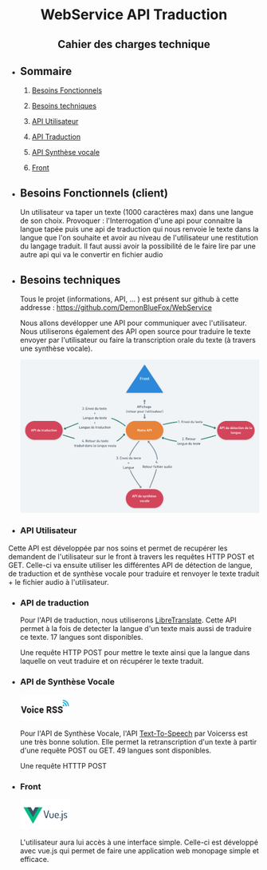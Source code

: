 # <center>WebService API Traduction</center>
## <center>**Cahier des charges technique**</center>

* ## Sommaire

    1. [Besoins Fonctionnels](#Fonctionnels)

    2. [Besoins techniques](#Techniques)

    3. [API Utilisateur](#Utilisateur)

    4. [API Traduction](#Traduction)

    5. [API Synthèse vocale](#Vocale)

    6. [Front](#Front)

<div style="page-break-after: always; visibility: hidden"> 
</div>

<a name="Fonctionnels"></a>

* ## Besoins Fonctionnels (client)

    Un utilisateur va taper un texte (1000 caractères max) dans une langue de son choix. Provoquer : l'Interrogation d'une api pour connaitre la langue tapée puis une api de traduction qui nous renvoie le texte dans la langue que l'on souhaite et avoir au niveau de l'utilisateur une restitution du langage traduit. 
    Il faut aussi avoir la possibilité de le faire lire par une autre api qui va le convertir en fichier audio

<a name="Techniques"></a>

* ## Besoins techniques

    Tous le projet (informations, API, ... ) est présent sur github à cette addresse : https://github.com/DemonBlueFox/WebService

    Nous allons devélopper une API pour communiquer avec l'utilisateur. Nous utiliserons également des API open source pour traduire le texte envoyer par l'utilisateur ou faire la transcription orale du texte (à travers une synthèse vocale).

    ![](Architecture_des_API.png)
<div style="page-break-after: always; visibility: hidden"> 
</div>

<a name="Utilisateur"></a>

* ### API Utilisateur

Cette API est développée par nos soins et permet de recupérer les demandent de l'utilisateur sur le front à travers les requêtes HTTP POST et GET. Celle-ci va ensuite utiliser les différentes API de détection de langue, de traduction et de synthèse vocale pour traduire et renvoyer le texte traduit + le fichier audio à l'utilisateur.

<a name="Traduction"></a>

* ### API de traduction
    Pour l'API de traduction, nous utiliserons [LibreTranslate](https://github.com/LibreTranslate/LibreTranslate). Cette API permet à la fois de detecter la langue d'un texte mais aussi de traduire ce texte. 17 langues sont disponibles.

    Une requête HTTP POST pour mettre le texte ainsi que la langue dans laquelle on veut traduire et on récupérer le texte traduit.

<a name="Vocale"></a>

* ### API de Synthèse Vocale 
    <img src="logo_voicerss.png" alt="logo_voicerss" width="100"/>

    Pour l'API de Synthèse Vocale, l'API [Text-To-Speech](https://www.voicerss.org/api/) par Voicerss est une très bonne solution. Elle permet la retranscription d'un texte à partir d'une requête POST ou GET. 49 langues sont disponibles.

    Une requête HTTTP POST 

<a name="Front"></a>

* ### Front
    <img src="VueJS.png" alt="VueJS" width="100"/>

    L'utilisateur aura lui accès à une interface simple. Celle-ci est développé avec vue.js qui permet de faire une application web monopage simple et efficace.